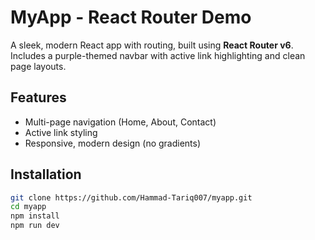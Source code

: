 # MyApp - React Router Demo

A sleek, modern React app with routing, built using **React Router v6**.  
Includes a purple-themed navbar with active link highlighting and clean page layouts.

## Features
- Multi-page navigation (Home, About, Contact)
- Active link styling
- Responsive, modern design (no gradients)

## Installation
```bash
git clone https://github.com/Hammad-Tariq007/myapp.git
cd myapp
npm install
npm run dev
